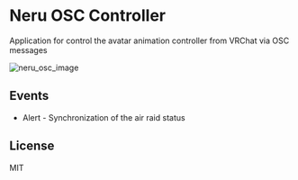 # Neru OSC Controller
Application for control the avatar animation controller from VRChat via OSC messages

![neru_osc_image](https://user-images.githubusercontent.com/13187840/198868036-cd8d7d94-2c02-4a24-83e8-255d92cb9e64.png)

## Events
- Alert - Synchronization of the air raid status

## License

MIT
